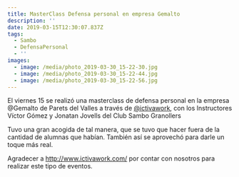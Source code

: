 ```yaml
---
title: MasterClass Defensa personal en empresa Gemalto
description: ''
date: 2019-03-15T12:30:07.837Z
tags:
  - Sambo
  - DefensaPersonal
  - ''
images:
  - image: /media/photo_2019-03-30_15-22-30.jpg
  - image: /media/photo_2019-03-30_15-22-44.jpg
  - image: /media/photo_2019-03-30_15-22-56.jpg
---
```

 El viernes 15 se realizó una masterclass de defensa personal en la empresa @Gemalto de Parets del Valles a través de [@ictivawork](http://www.ictivawork.com/), con los Instructores Víctor Gómez y Jonatan Jovells del Club Sambo Granollers

Tuvo una gran acogida de tal manera, que se tuvo que hacer fuera de la cantidad de alumnas que habían. También así se aprovechó para darle un toque más real.



Agradecer a <http://www.ictivawork.com/> por contar con nosotros para realizar este tipo de eventos.
